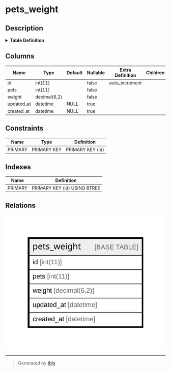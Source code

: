# pets_weight

## Description

<details>
<summary><strong>Table Definition</strong></summary>

```sql
CREATE TABLE `pets_weight` (
  `id` int(11) NOT NULL AUTO_INCREMENT,
  `pets` int(11) NOT NULL,
  `weight` decimal(6,2) NOT NULL,
  `updated_at` datetime DEFAULT NULL,
  `created_at` datetime DEFAULT NULL,
  PRIMARY KEY (`id`)
) ENGINE=InnoDB AUTO_INCREMENT=[Redacted by tbls] DEFAULT CHARSET=latin1 COLLATE=latin1_swedish_ci
```

</details>

## Columns

| Name | Type | Default | Nullable | Extra Definition | Children | Parents | Comment |
| ---- | ---- | ------- | -------- | ---------------- | -------- | ------- | ------- |
| id | int(11) |  | false | auto_increment |  |  |  |
| pets | int(11) |  | false |  |  |  |  |
| weight | decimal(6,2) |  | false |  |  |  |  |
| updated_at | datetime | NULL | true |  |  |  |  |
| created_at | datetime | NULL | true |  |  |  |  |

## Constraints

| Name | Type | Definition |
| ---- | ---- | ---------- |
| PRIMARY | PRIMARY KEY | PRIMARY KEY (id) |

## Indexes

| Name | Definition |
| ---- | ---------- |
| PRIMARY | PRIMARY KEY (id) USING BTREE |

## Relations

![er](pets_weight.svg)

---

> Generated by [tbls](https://github.com/k1LoW/tbls)
